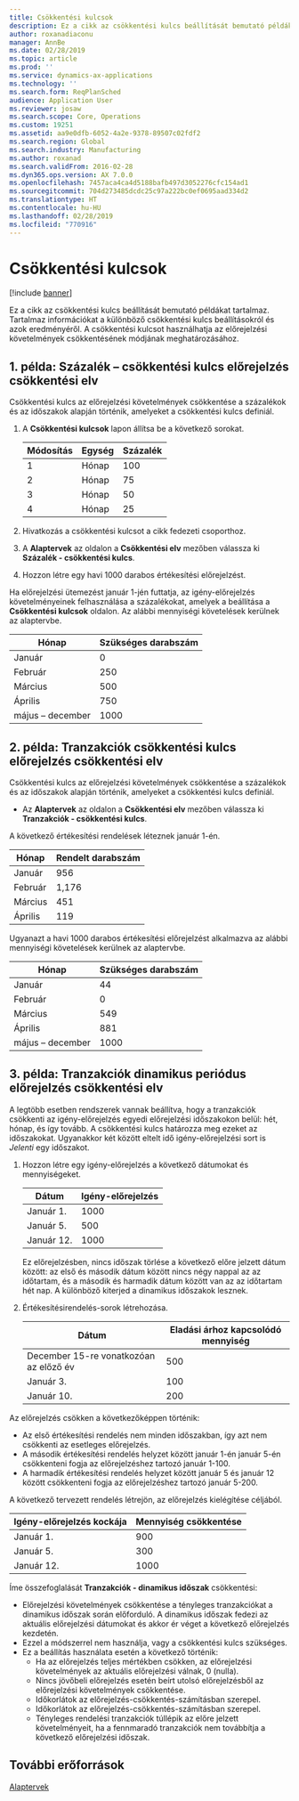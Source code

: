 ```yaml
---
title: Csökkentési kulcsok
description: Ez a cikk az csökkentési kulcs beállítását bemutató példákat tartalmaz. Tartalmaz információkat a különböző csökkentési kulcs beállításokról és azok eredményéről. A csökkentési kulcsot használhatja az előrejelzési követelmények csökkentésének módjának meghatározásához.
author: roxanadiaconu
manager: AnnBe
ms.date: 02/28/2019
ms.topic: article
ms.prod: ''
ms.service: dynamics-ax-applications
ms.technology: ''
ms.search.form: ReqPlanSched
audience: Application User
ms.reviewer: josaw
ms.search.scope: Core, Operations
ms.custom: 19251
ms.assetid: aa9e0dfb-6052-4a2e-9378-89507c02fdf2
ms.search.region: Global
ms.search.industry: Manufacturing
ms.author: roxanad
ms.search.validFrom: 2016-02-28
ms.dyn365.ops.version: AX 7.0.0
ms.openlocfilehash: 7457aca4ca4d5188bafb497d3052276cfc154ad1
ms.sourcegitcommit: 704d273485dcdc25c97a222bc0ef0695aad334d2
ms.translationtype: HT
ms.contentlocale: hu-HU
ms.lasthandoff: 02/28/2019
ms.locfileid: "770916"
---
```

# <a name="reduction-keys"></a>Csökkentési kulcsok

[!include [banner](../includes/banner.md)]

Ez a cikk az csökkentési kulcs beállítását bemutató példákat tartalmaz. Tartalmaz információkat a különböző csökkentési kulcs beállításokról és azok eredményéről. A csökkentési kulcsot használhatja az előrejelzési követelmények csökkentésének módjának meghatározásához.

<a name="example-1-percent---reduction-key-forecast-reduction-principle"></a>1. példa: Százalék – csökkentési kulcs előrejelzés csökkentési elv
---------------------------------------------------------------

Csökkentési kulcs az előrejelzési követelmények csökkentése a százalékok és az időszakok alapján történik, amelyeket a csökkentési kulcs definiál.

1. A **Csökkentési kulcsok** lapon állítsa be a következő sorokat.

   | Módosítás | Egység  | Százalék |
   |--------|-------|---------|
   |   1    | Hónap |   100   |
   |   2    | Hónap |   75    |
   |   3    | Hónap |   50    |
   |   4    | Hónap |   25    |


2. Hivatkozás a csökkentési kulcsot a cikk fedezeti csoporthoz.
3. A **Alaptervek** az oldalon a **Csökkentési elv** mezőben válassza ki **Százalék - csökkentési kulcs**.
4. Hozzon létre egy havi 1000 darabos értékesítési előrejelzést.

Ha előrejelzési ütemezést január 1-jén futtatja, az igény-előrejelzés követelményeinek felhasználása a százalékokat, amelyek a beállítása a **Csökkentési kulcsok** oldalon. Az alábbi mennyiségi követelések kerülnek az alaptervbe.

| Hónap                | Szükséges darabszám |
|----------------------|---------------------------|
| Január              | 0                         |
| Február             | 250                       |
| Március                | 500                       |
| Április                | 750                       |
| május – december | 1000                     |

## <a name="example-2-transactions--reduction-key-forecast-reduction-principle"></a>2. példa: Tranzakciók csökkentési kulcs előrejelzés csökkentési elv
Csökkentési kulcs az előrejelzési követelmények csökkentése a százalékok és az időszakok alapján történik, amelyeket a csökkentési kulcs definiál.

-   Az **Alaptervek** az oldalon a **Csökkentési elv** mezőben válassza ki **Tranzakciók - csökkentési kulcs**.

A következő értékesítési rendelések léteznek január 1-én.

| Hónap    | Rendelt darabszám |
|----------|--------------------------|
| Január  | 956                      |
| Február | 1,176                    |
| Március    | 451                      |
| Április    | 119                      |

Ugyanazt a havi 1000 darabos értékesítési előrejelzést alkalmazva az alábbi mennyiségi követelések kerülnek az alaptervbe.

| Hónap                | Szükséges darabszám |
|----------------------|---------------------------|
| Január              | 44                        |
| Február             | 0                         |
| Március                | 549                       |
| Április                | 881                       |
| május – december | 1000                     |

## <a name="example-3-transactions--dynamic-period-forecast-reduction-principle"></a>3. példa: Tranzakciók dinamikus periódus előrejelzés csökkentési elv
A legtöbb esetben rendszerek vannak beállítva, hogy a tranzakciók csökkenti az igény-előrejelzés egyedi előrejelzési időszakokon belül: hét, hónap, és így tovább. A csökkentési kulcs határozza meg ezeket az időszakokat. Ugyanakkor két között eltelt idő igény-előrejelzési sort is *Jelenti* egy időszakot.

1. Hozzon létre egy igény-előrejelzés a következő dátumokat és mennyiségeket.

   | Dátum       | Igény-előrejelzés |
   |------------|-----------------|
   | Január 1.  | 1000           |
   | Január 5.  | 500             |
   | Január 12. | 1000           |

   Ez előrejelzésben, nincs időszak törlése a következő előre jelzett dátum között: az első és második dátum között nincs négy nappal az az időtartam, és a második és harmadik dátum között van az az időtartam hét nap. A különböző kiterjed a dinamikus időszakok lesznek.
2. Értékesítésirendelés-sorok létrehozása.

   | Dátum                             | Eladási árhoz kapcsolódó mennyiség |
   |----------------------------------|----------------------|
   | December 15-re vonatkozóan az előző év | 500                  |
   | Január 3.                        | 100                  |
   | Január 10.                       | 200                  |

Az előrejelzés csökken a következőképpen történik:

-   Az első értékesítési rendelés nem minden időszakban, így azt nem csökkenti az esetleges előrejelzés.
-   A második értékesítési rendelés helyzet között január 1-én január 5-én csökkenteni fogja az előrejelzéshez tartozó január 1-100.
-   A harmadik értékesítési rendelés helyzet között január 5 és január 12 között csökkenteni fogja az előrejelzéshez tartozó január 5-200.

A következő tervezett rendelés létrejön, az előrejelzés kielégítése céljából.

| Igény-előrejelzés kockája | Mennyiség csökkentése |
|----------------------|------------------|
| Január 1.            | 900              |
| Január 5.            | 300              |
| Január 12.           | 1000            |

Íme összefoglalását **Tranzakciók - dinamikus időszak** csökkentési:

-   Előrejelzési követelmények csökkentése a tényleges tranzakciókat a dinamikus időszak során előforduló. A dinamikus időszak fedezi az aktuális előrejelzési dátumokat és akkor ér véget a következő előrejelzés kezdetén.
-   Ezzel a módszerrel nem használja, vagy a csökkentési kulcs szükséges.
-   Ez a beállítás használata esetén a következő történik:
    -   Ha az előrejelzés teljes mértékben csökken, az előrejelzési követelmények az aktuális előrejelzési válnak, 0 (nulla).
    -   Nincs jövőbeli előrejelzés esetén beírt utolsó előrejelzésből az előrejelzési követelmények csökkentése.
    -   Időkorlátok az előrejelzés-csökkentés-számításban szerepel.
    -   Időkorlátok az előrejelzés-csökkentés-számításban szerepel.
    -   Tényleges rendelési tranzakciók túllépik az előre jelzett követelményeit, ha a fennmaradó tranzakciók nem továbbítja a következő előrejelzési időszak.


<a name="additional-resources"></a>További erőforrások
--------

[Alaptervek](master-plans.md)



